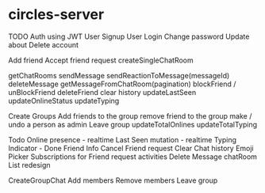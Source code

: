 # circles-server

TODO
Auth using JWT
User Signup
User Login
Change password
Update about
Delete account

Add friend
Accept friend request
createSingleChatRoom

getChatRooms
sendMessage
sendReactionToMessage(messageId)
deleteMessage
getMessageFromChatRoom(pagination)
blockFriend / unBlockFriend
deleteFriend
clear history
updateLastSeen
updateOnlineStatus
updateTyping

Create Groups
Add friends to the group
remove friend to the group
make / undo a person as admin
Leave group
updateTotalOnlines
updateTotalTyping

Todo
Online presence - realtime
Last Seen mutation - realtime
Typing Indicator - Done
Friend Info
Cancel Friend request
Clear Chat history
Emoji Picker
Subscriptions for Friend request activities
Delete Message
chatRoom List redesign

CreateGroupChat
Add members
Remove members
Leave group

